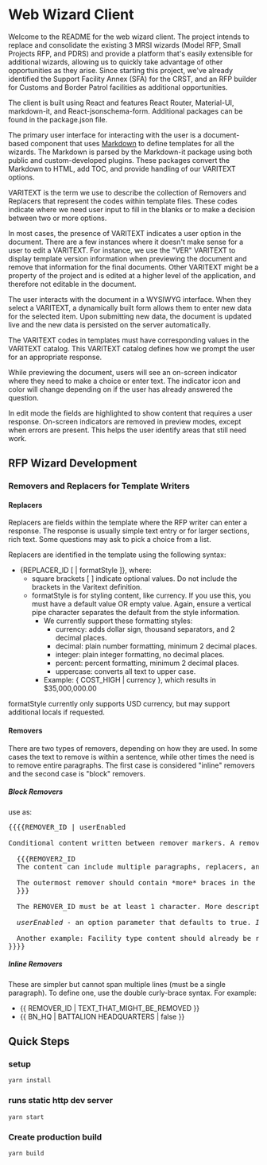 # Web Wizard Client

Welcome to the README for the web wizard client. The project intends to replace and consolidate the existing 3 MRSI wizards (Model RFP, Small Projects RFP, and PDRS) and provide a platform that's easily extensible for additional wizards, allowing us to quickly take advantage of other opportunities as they arise. Since starting this project, we've already identified the Support Facility Annex (SFA) for the CRST, and an RFP builder for Customs and Border Patrol facilities as additional opportunities.

The client is built using React and features React Router, Material-UI, markdown-it, and React-jsonschema-form. Additional packages can be found in the package.json file.

The primary user interface for interacting with the user is a document-based component that uses [Markdown](https://daringfireball.net/projects/markdown/) to define templates for all the wizards. The Markdown is parsed by the Markdown-it package using both public and custom-developed plugins. These packages convert the Markdown to HTML, add TOC, and provide handling of our VARITEXT options.

VARITEXT is the term we use to describe the collection of Removers and Replacers that represent the codes within template files. These codes indicate where we need user input to fill in the blanks or to make a decision between two or more options.

In most cases, the presence of VARITEXT indicates a user option in the document. There are a few instances where it doesn't make sense for a user to edit a VARITEXT. For instance, we use the "VER" VARITEXT to display template version information when previewing the document and remove that information for the final documents. Other VARITEXT might be a property of the project and is edited at a higher level of the application, and therefore not editable in the document.

The user interacts with the document in a WYSIWYG interface. When they select a VARITEXT, a dynamically built form allows them to enter new data for the selected item. Upon submitting new data, the document is updated live and the new data is persisted on the server automatically.

The VARITEXT codes in templates must have corresponding values in the VARITEXT catalog. This VARITEXT catalog defines how we prompt the user for an appropriate response.

While previewing the document, users will see an on-screen indicator where they need to make a choice or enter text. The indicator icon and color will change depending on if the user has already answered the question.

In edit mode the fields are highlighted to show content that requires a user response. On-screen indicators are removed in preview modes, except when errors are present. This helps the user identify areas that still need work.

## RFP Wizard Development

### Removers and Replacers for Template Writers

#### Replacers

Replacers are fields within the template where the RFP writer can enter a response. The response is usually simple text entry or for larger sections, rich text. Some questions may ask to pick a choice from a list.

Replacers are identified in the template using the following syntax:

- {REPLACER_ID [ | formatStyle ]}, where:
  - square brackets [ ] indicate optional values. Do not include the brackets in the Varitext definition.
  - formatStyle is for styling content, like currency. If you use this, you must have a default value OR empty value. Again, ensure a vertical pipe character separates the default from the style information.
    - We currently support these formatting styles:
      - currency: adds dollar sign, thousand separators, and 2 decimal places.
      - decimal: plain number formatting, minimum 2 decimal places.
      - integer: plain integer formatting, no decimal places.
      - percent: percent formatting, minimum 2 decimal places.
      - uppercase: converts all text to upper case.
    - Example: { COST_HIGH | currency }, which results in $35,000,000.00

formatStyle currently only supports USD currency, but may support additional locals if requested.

#### Removers

There are two types of removers, depending on how they are used. In some cases the text to remove is within a sentence, while other times the need is to remove entire paragraphs. The first case is considered "inline" removers and the second case is "block" removers.

##### Block Removers

use as:
<pre>
{{{{REMOVER_ID | userEnabled

Conditional content written between remover markers. A remover block begins with an open marker consisting of at least 3 open curly braces followed by a remover identifier in all capitals. The content begins on the next line. The remover block concludes with the same number of closed curly braces on a line by itself.

  {{{REMOVER2_ID
  The content can include multiple paragraphs, replacers, and nested remover content.

  The outermost remover should contain *more* braces in the marker than the nested removers. This ensures that each block is identified and closed properly.
  }}}

  The REMOVER_ID must be at least 1 character. More descriptive is better.

  <em>userEnabled</em> - an option parameter that defaults to true. <em>If anything is specified</em>, then this remover isn't directly user configurable. For example, removers that depend on system configuration or state. A simple example is VER to display the template version. This is only shown during previews. The system knows to remove this during non-preview modes - users don't pick this.

  Another example: Facility type content should already be removed as necessary based on project choices. Users shouldn't have to select each one in the RFP document to remove.
}}}}
</pre>

##### Inline Removers

These are simpler but cannot span multiple lines (must be a single paragraph). To define one, use the double curly-brace syntax. For example:

- {{ REMOVER_ID | TEXT_THAT_MIGHT_BE_REMOVED }}
- {{ BN_HQ | BATTALION HEADQUARTERS | false }}

## Quick Steps

### setup

`yarn install`

### runs static http dev server

`yarn start`

### Create production build

`yarn build`

